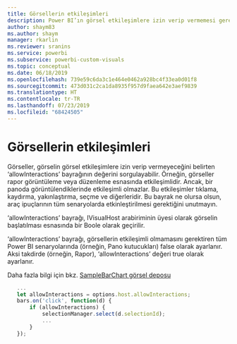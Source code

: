 ```yaml
---
title: Görsellerin etkileşimleri
description: Power BI’ın görsel etkileşimlere izin verip vermemesi gerektiği nasıl denetlenir?
author: shaym83
ms.author: shaym
manager: rkarlin
ms.reviewer: sranins
ms.service: powerbi
ms.subservice: powerbi-custom-visuals
ms.topic: conceptual
ms.date: 06/18/2019
ms.openlocfilehash: 739e59c6da3c1e464e0462a928bc4f33ea0d01f8
ms.sourcegitcommit: 473d031c2ca1da8935f957d9faea642e3aef9839
ms.translationtype: HT
ms.contentlocale: tr-TR
ms.lasthandoff: 07/23/2019
ms.locfileid: "68424505"
---
```

# <a name="visuals-interactions"></a>Görsellerin etkileşimleri

Görseller, görselin görsel etkileşimlere izin verip vermeyeceğini belirten ‘allowInteractions’ bayrağının değerini sorgulayabilir.
Örneğin, görseller rapor görüntüleme veya düzenleme esnasında etkileşimlidir. Ancak, bir panoda görüntülendiklerinde etkileşimli olmazlar.
Bu etkileşimler tıklama, kaydırma, yakınlaştırma, seçme ve diğerleridir.
Bu bayrak ne olursa olsun, araç ipuçlarının tüm senaryolarda etkinleştirilmesi gerektiğini unutmayın.

‘allowInteractions’ bayrağı, IVisualHost arabiriminin üyesi olarak görselin başlatılması esnasında bir Boole olarak geçirilir.

‘allowInteractions’ bayrağı, görsellerin etkileşimli olmamasını gerektiren tüm Power BI senaryolarında (örneğin, Pano kutucukları) false olarak ayarlanır.
Aksi takdirde (örneğin, Rapor), ‘allowInteractions’ değeri true olarak ayarlanır.

Daha fazla bilgi için bkz. [SampleBarChart görsel deposu](https://github.com/Microsoft/PowerBI-visuals-sampleBarChart/commit/59a47935d8f5272ce145fe804193599ddb7e2001)

```typescript
   ...
   let allowInteractions = options.host.allowInteractions;
   bars.on('click', function(d) {
       if (allowInteractions) {
           selectionManager.select(d.selectionId);
           ...
       }
   });
```
